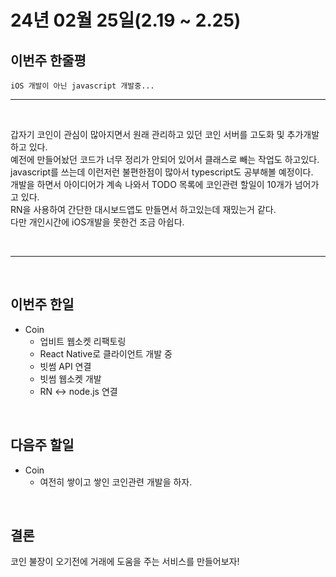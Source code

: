 # 24년 02월 25일(2.19 ~ 2.25)

## **이번주 한줄평**
```
iOS 개발이 아닌 javascript 개발중...
```
---
<br/>

갑자기 코인이 관심이 많아지면서 원래 관리하고 있던 코인 서버를 고도화 및 추가개발 하고 있다.  
예전에 만들어놨던 코드가 너무 정리가 안되어 있어서 클래스로 빼는 작업도 하고있다.  
javascript를 쓰는데 이런저런 불편한점이 많아서 typescript도 공부해볼 예정이다.  
개발을 하면서 아이디어가 계속 나와서 TODO 목록에 코인관련 할일이 10개가 넘어가고 있다.  
RN을 사용하여 간단한 대시보드앱도 만들면서 하고있는데 재밌는거 같다.  
다만 개인시간에 iOS개발을 못한건 조금 아쉽다.

<br/>

---

<br/>

## 이번주 한일

- Coin
    - 업비트 웹소켓 리팩토링
    - React Native로 클라이언트 개발 중
    - 빗썸 API 연결
    - 빗썸 웹소켓 개발
    - RN <-> node.js 연결

<br/>

## 다음주 할일
- Coin
    - 여전히 쌓이고 쌓인 코인관련 개발을 하자.



<br/>

## 결론


코인 불장이 오기전에 거래에 도움을 주는 서비스를 만들어보자!